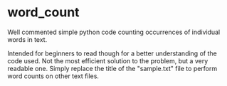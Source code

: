 # word_count
Well commented simple python code counting occurrences of individual words in text.

Intended for beginners to read though for a better understanding of the code used. Not the most efficient solution to the problem, but a very readable one. Simply replace the title of the "sample.txt" file to perform word counts on other text files.
